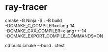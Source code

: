 # ray-tracer

cmake -G Ninja -S . -B build \
  -DCMAKE_C_COMPILER=clang-14 \
  -DCMAKE_CXX_COMPILER=clang++-14 \
  -DCMAKE_EXPORT_COMPILE_COMMANDS=ON

cd build
cmake --build .
ctest
